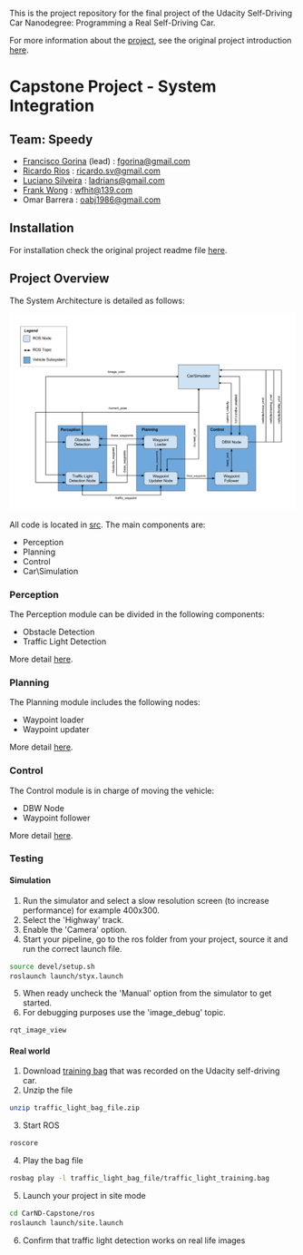 This is the project repository for the final project of the Udacity Self-Driving Car Nanodegree: Programming a Real Self-Driving Car.

For more information about the [project](https://github.com/udacity/CarND-Capstone/), see the original project introduction [here](https://classroom.udacity.com/nanodegrees/nd013/parts/6047fe34-d93c-4f50-8336-b70ef10cb4b2/modules/e1a23b06-329a-4684-a717-ad476f0d8dff/lessons/462c933d-9f24-42d3-8bdc-a08a5fc866e4/concepts/5ab4b122-83e6-436d-850f-9f4d26627fd9).

# Capstone Project - System Integration

## Team: Speedy

  - [Francisco Gorina](https://github.com/fgorina) (lead) : fgorina@gmail.com
  - [Ricardo Rios](https://github.com/ricardoues) : ricardo.sv@gmail.com
  - [Luciano Silveira](https://github.com/ladrians) : ladrians@gmail.com
  - [Frank Wong](https://github.com/WfHit) : wfhit@139.com
  - Omar Barrera : oabj1986@gmail.com

## Installation

For installation check the original project readme file [here](https://github.com/udacity/CarND-Capstone/).
  
## Project Overview

The System Architecture is detailed as follows:

![Architecture](./imgs/final-project-ros-graph-v2.png)

All code is located in [src](./ros/src). The main components are:

  - Perception
  - Planning
  - Control
  - Car\Simulation

### Perception

The Perception module can be divided in the following components:

  - Obstacle Detection
  - Traffic Light Detection

More detail [here](perception.md).

### Planning

The Planning module includes the following nodes:

  - Waypoint loader
  - Waypoint updater

More detail [here](planning.md).

### Control

The Control module is in charge of moving the vehicle:

  - DBW Node
  - Waypoint follower
  
More detail [here](control.md).

### Testing

#### Simulation
1. Run the simulator and select a slow resolution screen (to increase performance) for example 400x300.
2. Select the 'Highway' track.
3. Enable the 'Camera' option.
4. Start your pipeline, go to the ros folder from your project, source it and run the correct launch file.
```bash
source devel/setup.sh
roslaunch launch/styx.launch
```
5. When ready uncheck the 'Manual' option from the simulator to get started.
6. For debugging purposes use the 'image_debug' topic.
```bash
rqt_image_view
```

#### Real world
1. Download [training bag](https://s3-us-west-1.amazonaws.com/udacity-selfdrivingcar/traffic_light_bag_file.zip) that was recorded on the Udacity self-driving car.
2. Unzip the file
```bash
unzip traffic_light_bag_file.zip
```
3. Start ROS
```bash
roscore
```
4. Play the bag file
```bash
rosbag play -l traffic_light_bag_file/traffic_light_training.bag
```
5. Launch your project in site mode
```bash
cd CarND-Capstone/ros
roslaunch launch/site.launch
```
6. Confirm that traffic light detection works on real life images
